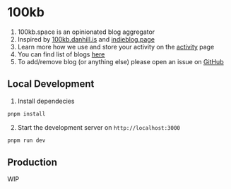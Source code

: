 # 100kb

1. 100kb.space is an opinionated blog aggregator
2. Inspired by [100kb.danhill.is](https://100kb.danhill.is/)
and [indieblog.page](https://indieblog.page/)
3. Learn more how we use and store your activity on the [activity](pages/activity.vue) page
4. You can find list of blogs [here](shared/blogs.ts)
5. To add/remove blog (or anything else) please open an issue on [GitHub](https://github.com/mandryllo/100kb/issues)


## Local Development

1. Install dependecies
```bash
pnpm install
```
2. Start the development server on `http://localhost:3000`
```bash
pnpm run dev
```

## Production

WIP
